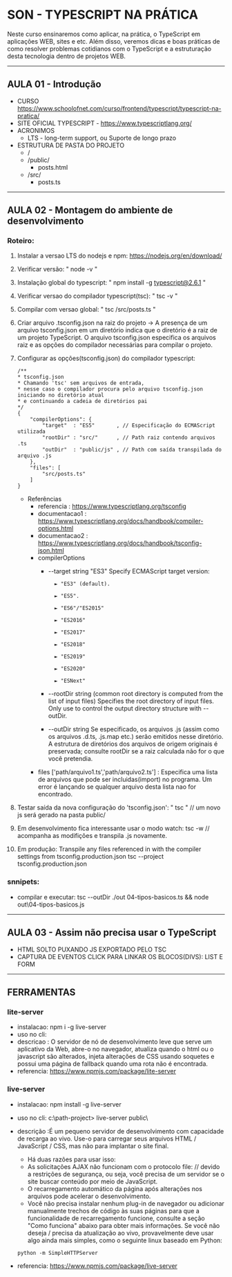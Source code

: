 # SON - TYPESCRIPT NA PRÁTICA

Neste curso ensinaremos como aplicar, na prática, o TypeScript em aplicações WEB, sites e etc. 
Além disso, veremos dicas e boas práticas de como resolver problemas cotidianos com o TypeScript 
e a estruturação desta tecnologia dentro de projetos WEB.

---

## AULA 01 - Introdução

- CURSO https://www.schoolofnet.com/curso/frontend/typescript/typescript-na-pratica/
- SITE OFICIAL TYPESCRIPT - https://www.typescriptlang.org/
- ACRONIMOS
    - LTS - long-term support, ou Suporte de longo prazo
- ESTRUTURA DE PASTA DO PROJETO 
    - /
    - /public/
        - posts.html
    - /src/
        - posts.ts

---

## AULA 02 - Montagem do ambiente de desenvolvimento
### Roteiro:
1. Instalar a versao LTS do nodejs e npm: https://nodejs.org/en/download/ 
2. Verificar versão:  " node -v "
3. Instalação global do typescript: " npm install -g typescript@2.6.1 "
4. Verificar versao do compilador typescript(tsc): " tsc -v "
5. Compilar com versao global: " tsc /src/posts.ts "
6. Criar arquivo .tsconfig.json na raiz do projeto -> A presença de um arquivo tsconfig.json em um diretório indica que o diretório é a raiz de um projeto TypeScript. O arquivo tsconfig.json especifica os arquivos raiz e as opções do compilador necessárias para compilar o projeto.
7. Configurar as opções(tsconfig.json) do compilador typescript:
    ```    
    /**
    * tsconfig.json
    * Chamando 'tsc' sem arquivos de entrada, 
    * nesse caso o compilador procura pelo arquivo tsconfig.json iniciando no diretório atual 
    * e continuando a cadeia de diretórios pai
    */
    {
        "compilerOptions": {
            "target"  : "ES5"       , // Especificação do ECMAScript utilizada
            "rootDir" : "src/"      , // Path raiz contendo arquivos .ts
            "outDir"  : "public/js" , // Path com saída transpilada do arquivo .js
        },
        "files": [
            "src/posts.ts"
        ]
    }
    ```
    - Referências
        - referencia        : https://www.typescriptlang.org/tsconfig
        - documentacao1     : https://www.typescriptlang.org/docs/handbook/compiler-options.html 
        - documentacao2     : https://www.typescriptlang.org/docs/handbook/tsconfig-json.html
        - compilerOptions
            - --target 	string	"ES3"	Specify ECMAScript target version:

                    ► "ES3" (default).

                    ► "ES5".

                    ► "ES6"/"ES2015"

                    ► "ES2016"

                    ► "ES2017"
                    
                    ► "ES2018"

                    ► "ES2019"

                    ► "ES2020"

                    ► "ESNext"
            - --rootDir	string	(common root directory is computed from the list of input files)	Specifies the root directory of input files. Only use to control the output directory structure with --outDir.
            - --outDir	string	Se especificado, os arquivos .js (assim como os arquivos .d.ts, .js.map etc.) serão emitidos nesse diretório. A estrutura de diretórios dos arquivos de origem originais é preservada; consulte rootDir se a raiz calculada não for o que você pretendia.
        - files ['path/arquivo1.ts','path/arquivo2.ts'] : Especifica uma lista de arquivos que pode ser incluidas(import) no programa. Um error é lançando se qualquer arquivo desta lista nao for encontrado.

8. Testar saída da nova configuração do 'tsconfig.json': " tsc " // um novo js será gerado na pasta public/
9. Em desenvolvimento fica interessante usar o modo watch: tsc -w  // acompanha as modifições e transpila .js novamente.
10. Em produção: Transpile any files referenced in with the compiler settings from tsconfig.production.json
tsc --project tsconfig.production.json


### snnipets: 
- compilar e executar: tsc --outDir ./out 04-tipos-basicos.ts && node out\04-tipos-basicos.js



---

## AULA 03 - Assim não precisa usar o TypeScript

- HTML SOLTO PUXANDO JS EXPORTADO PELO TSC
- CAPTURA DE EVENTOS CLICK PARA LINKAR OS BLOCOS(DIVS): LIST E FORM


--- 


## FERRAMENTAS

### lite-server
- instalacao: npm i -g live-server
- uso no cli:
- descricao : O servidor de nó de desenvolvimento leve que serve um aplicativo da Web, abre-o no navegador, atualiza quando o html ou o javascript são alterados, injeta alterações de CSS usando soquetes e possui uma página de fallback quando uma rota não é encontrada.
- referencia: https://www.npmjs.com/package/lite-server

### live-server
- instalacao: npm install -g live-server
- uso no cli: c:\path-project\> live-server public\
- descrição :É um pequeno servidor de desenvolvimento com capacidade de recarga ao vivo. Use-o para carregar seus arquivos HTML / JavaScript / CSS, mas não para implantar o site final.
    - Há duas razões para usar isso:
    - As solicitações AJAX não funcionam com o protocolo file: // devido a restrições de segurança, ou seja, você precisa de um servidor se o site buscar conteúdo por meio de JavaScript.
    - O recarregamento automático da página após alterações nos arquivos pode acelerar o desenvolvimento.
    - Você não precisa instalar nenhum plug-in de navegador ou adicionar manualmente trechos de código às suas páginas para que a funcionalidade de recarregamento funcione, consulte a seção "Como funciona" abaixo para obter mais informações. Se você não deseja / precisa da atualização ao vivo, provavelmente deve usar algo ainda mais simples, como o seguinte linux baseado em Python:

    ```
    python -m SimpleHTTPServer
    ```
- referencia: https://www.npmjs.com/package/live-server